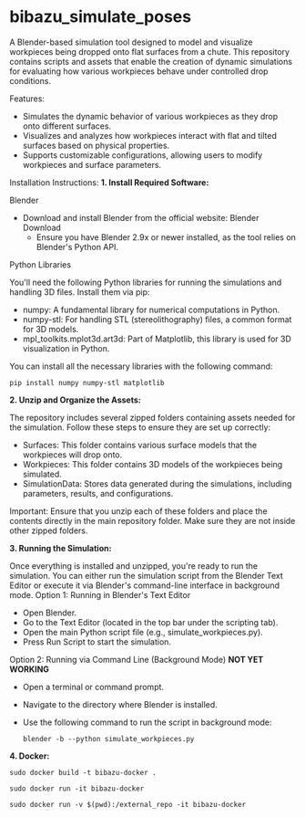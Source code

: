 
# bibazu_simulate_poses

A Blender-based simulation tool designed to model and visualize workpieces being dropped onto flat surfaces from a chute. This repository contains scripts and assets that enable the creation of dynamic simulations for evaluating how various workpieces behave under controlled drop conditions.

Features:
+ Simulates the dynamic behavior of various workpieces as they drop onto different surfaces.
+ Visualizes and analyzes how workpieces interact with flat and tilted surfaces based on physical properties.
+ Supports customizable configurations, allowing users to modify workpieces and surface parameters.

Installation Instructions:
__1. Install Required Software:__

Blender
+ Download and install Blender from the official website: Blender Download
  + Ensure you have Blender 2.9x or newer installed, as the tool relies on Blender's Python API.

Python Libraries

You'll need the following Python libraries for running the simulations and handling 3D files. Install them via pip:

+ numpy: A fundamental library for numerical computations in Python.
+ numpy-stl: For handling STL (stereolithography) files, a common format for 3D models.
+ mpl_toolkits.mplot3d.art3d: Part of Matplotlib, this library is used for 3D visualization in Python.

You can install all the necessary libraries with the following command:

    pip install numpy numpy-stl matplotlib

__2. Unzip and Organize the Assets:__

The repository includes several zipped folders containing assets needed for the simulation. Follow these steps to ensure they are set up correctly:

+ Surfaces: This folder contains various surface models that the workpieces will drop onto.
+ Workpieces: This folder contains 3D models of the workpieces being simulated.
+ SimulationData: Stores data generated during the simulations, including parameters, results, and configurations.

Important: Ensure that you unzip each of these folders and place the contents directly in the main repository folder. Make sure they are not inside other zipped folders.

__3. Running the Simulation:__

Once everything is installed and unzipped, you're ready to run the simulation. You can either run the simulation script from the Blender Text Editor or execute it via Blender's command-line interface in background mode.
Option 1: Running in Blender's Text Editor

+ Open Blender.
+ Go to the Text Editor (located in the top bar under the scripting tab).
+ Open the main Python script file (e.g., simulate_workpieces.py).
+ Press Run Script to start the simulation.

Option 2: Running via Command Line (Background Mode) __NOT YET WORKING__

+ Open a terminal or command prompt.
+ Navigate to the directory where Blender is installed.
+ Use the following command to run the script in background mode:

      blender -b --python simulate_workpieces.py

__4. Docker:__

```
sudo docker build -t bibazu-docker .
```
```
sudo docker run -it bibazu-docker
```
```
sudo docker run -v $(pwd):/external_repo -it bibazu-docker
```
